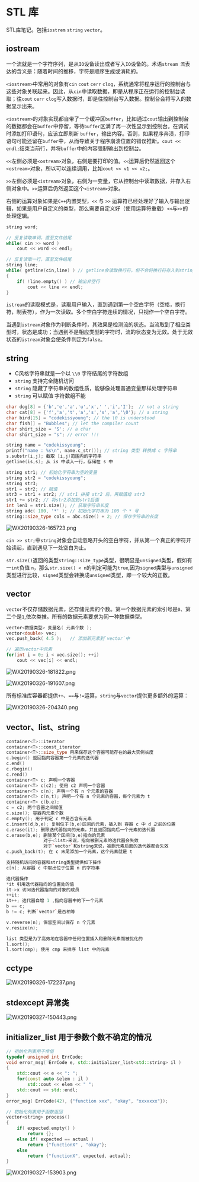 # STL 库

STL库笔记。包括`iostrem` `string` `vector`。

## iostream

一个流就是一个字符序列，是从`IO`设备读出或者写入`IO`设备的。术语`stream 流`表达的含义是：随着时间的推移，字符是顺序生成或消耗的。

`<iostream>`中常用的对象有`cin` `cout` `cerr` `clog`，系统通常将程序运行的控制台与这些对象关联起来。因此，从`cin`中读取数据，即是从程序正在运行的控制台读取；往`cout` `cerr` `clog`写入数据时，即是往控制台写入数据。控制台会将写入的数据显示出来。

`<iostream>`的对象实现都自带了一个缓冲区`buffer`，比如通过`cout`输出到控制台的数据都会在`buffer`中停留，等待`buffer`区满了再一次性显示到控制台。在调试时添加打印语句，应该立即刷新 `buffer`，输出内容。否则，如果程序奔溃，打印语句可能还留在`buffer`中，从而导致关于程序崩溃位置的错误推断。`cout << endl;`结束当前行，并将`buffer`中的内容强制输出到控制台。

`<<`左侧必须是`<ostream>`对象，右侧是要打印的值。`<<`运算后仍然返回这个`<ostream>`对象，所以可以连续调用，比如`cout << v1 << v2;`。

`>>`左侧必须是`<istream>`对象，右侧为一变量，它从控制台中读取数据，并存入右侧对象中。`>>`运算后仍然返回这个`<istream>`对象。

右侧的运算对象如果是`C++`内置类型，`<<` 与 `>>` 运算符已经处理好了输入与输出逻辑，如果是用户自定义的类型，那么需要自定义好（使用运算符重载）`<<`与`>>`的处理逻辑。

```c++
string word;

// 反复读取单词，直至文件结尾
while( cin >> word )
    cout << word << endl;

// 反复读取一行，直至文件结尾
string line;
while( getline(cin,line) ) // getline会读取换行符，但不会将换行符存入到string对象中
{
    if( !line.empty() ) // 输出非空行
        cout << line << endl;
}
```

`istream`的读取模式是，读取用户输入，直到遇到第一个空白字符（空格，换行符，制表符），作为一次读取。多个空白字符连续的情况，只视作一个空白字符。

当遇到`istream`对象作为判断条件时，其效果是检测流的状态。当流取到了相应类型时，状态是成功；当遇到不是相应类型的字符时，流的状态变为无效。处于无效状态的`istream`对象会使条件判定为`false`。

## string

- C风格字符串就是一个以 `\\0` 字符结尾的字符数组
- `string` 支持完全随机访问
- `string` 隐藏了字符串的数组性质，能够像处理普通变量那样处理字符串
- `string` 可以赋值 字符数组不能

```c++
char dog[8] = {'b','e','a','u','x',' ','i','I'};  // not a string
char cat[8] = {'f','a','t','a','s','s','a','\0'}; // a string
char bird[15] = "codekissyoung"; // the \0 is understood
char fish[] = "Bubbles"; // let the compiler count
char shirt_size = 'S'; // a char
char shirt_size = "s"; // error !!!

string name = "codekissyoung";
printf("name : %s\n", name.c_str()); // string 类型 转换成 c 字符串
s.substr(i,j); 截取 [i,j)范围内的字符串
getline(is,s); 从 is 中读入一行，存储在 s 中

string str1; // 初始化字符串为空的变量
string str2 = "codekissyoung";
string str3;
str1 = str2; // 赋值
str3 = str1 + str2; // str1 拼接 str2 后，再赋值给 str3
str1 += str2; // 将str2添加到str1后面
int len1 = str1.size(); // 获取字符串长度
string adc( 100, '*' ); // 初始化字符串为 100 个 * 号
string::size_type cols = abc.size() + 2; // 保存字符串的长度
```

![WX20190326-165723.png](https://i.loli.net/2019/03/26/5c99e98cdc3ee.png)

`cin >> str;`中`string`对象会自动忽略开头的空白字符，并从第一个真正的字符开始读起，直到遇见下一处空白为止。

`str.size()`返回的类型`string::size_type`类型，很明显是`unsigned`类型，假如有一`int`负值 `n`，那么`str.size() < n`的判定可能为`true`,因为`signed`类型与`unsigned`类型进行比较，`signed`类型会转换成`unsigned`类型，即一个较大的正数。

## vector

`vector`不仅存储数据元素，还存储元素的个数。第一个数据元素的索引号是`0`、第二个是`1`,依次类推。所有的数据元素要求为同一种数据类型。

```c++
vector<数据类型> 变量名( 元素个数 );
vector<double> vec;
vec.push_back( 4.5 );   // 添加新元素到`vector`中

// 遍历vector中元素
for(int i = 0; i < vec.size(); ++i)
    cout << vec[i] << endl;
```

![WX20190326-181822.png](https://i.loli.net/2019/03/26/5c99fc8227ca9.png)

![WX20190326-191607.png](https://i.loli.net/2019/03/26/5c9a0a0db94f0.png)

所有标准库容器都提供`++`、`==`与`!=`运算，`string`与`vector`提供更多额外的运算：

![WX20190326-204340.png](https://i.loli.net/2019/03/26/5c9a1e9aa6315.png)

## vector、list、string

```c++
container<T>::iterator
container<T>::const_iterator
container<T>::size_type 用来保存这个容器可能存在的最大实例长度
c.begin() 返回指向容器第一个元素的迭代器
c.end()
c.rbegin()
c.rend()
container<T> c; 声明一个容器
container<T> c(c2); 使用 c2 声明一个容器
container<T> c(n); 声明一个有 n 个元素的容器
container<T> c(n,t); 声明一个有 n 个元素的容器，每个元素为 t
container<T> c(b,e);
c = c2; 两个容器之间赋值
c.size(); 容器内元素个数
c.empty(); 用于判定 c 中是否含有元素
c.insert(d,b,e); 复制位于[b,e)区间的元素，插入到 容器 c 中 d 之前的位置
c.erase(it); 删除迭代器指向的元素，并且返回指向后一个元素的迭代器
c.erase(b,e); 删除某个区间[b,e)指向的元素
              对于<list>来说，指向被删元素的迭代器会失效
              对于`vector`和string来说，被删元素后面的迭代器都会失效
c.push_back(t); 在 c 末尾添加一个元素，这个元素就是 t

支持随机访问的容器和string类型提供如下操作
c[n]; 从容器 c 中取出位于位置 n 的字符串

迭代器操作
*it 引用迭代器指向的位置处的值
it->x 访问迭代器指向的对象的成员
++it;
it++; 迭代器自增 1 ,指向容器中的下一个元素
b == c;
b != c; 判断`vector`是否相等

v.reverse(n); 保留空间以保存 n 个元素
v.resize(n);

list 类型是为了高效地在容器中任何位置插入和删除元素而被优化的
l.sort();
l.sort(cmp); 使用 cmp 来排序 list 中的元素
```

## cctype

![WX20190326-172237.png](https://i.loli.net/2019/03/26/5c99ef7b19f5b.png)

## stdexcept 异常类

![WX20190327-150443.png](https://i.loli.net/2019/03/27/5c9b20ae60d91.png)

## initializer_list 用于参数个数不确定的情况

```c++
// 初始化列表用于传值
typedef unsigned int ErrCode;
void error_msg( ErrCode e, std::initializer_list<std::string> il )
{
    std::cout << e << ": ";
    for(const auto &elem : il )
        std::cout << elem << " ";
    std::cout << std::endl;
}
error_msg( ErrCode(42), {"function xxx", "okay", "xxxxxxx"});

// 初始化列表用于函数返回
vector<string> process()
{
    if( expected.empty() )
        return {};
    else if( expected == actual )
        return {"functionX" , "okay"};
    else
        return {"functionX", expected, actual};
}
```

![WX20190327-153903.png](https://i.loli.net/2019/03/27/5c9b28bfcfd6c.png)
